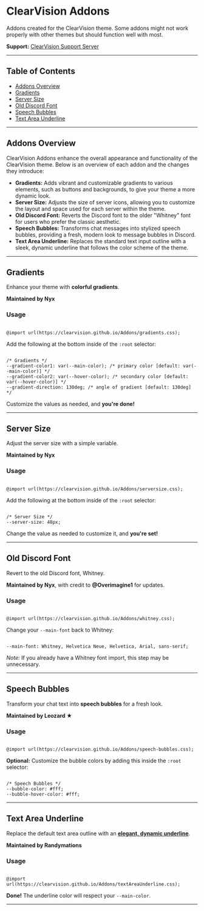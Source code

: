 # ClearVision Addons

Addons created for the ClearVision theme. Some addons might not work properly with other themes but should function well with most.

<p><strong>Support:</strong> <a href="https://discord.gg/7pNUC9C">ClearVision Support Server</a></p>

<hr>

<h2>Table of Contents</h2>
<ul>
  <li><a href="#addons-overview">Addons Overview</a></li>
  <li><a href="#gradients">Gradients</a></li>
  <li><a href="#server-size">Server Size</a></li>
  <li><a href="#old-discord-font">Old Discord Font</a></li>
  <li><a href="#speech-bubbles">Speech Bubbles</a></li>
  <li><a href="#text-area-underline">Text Area Underline</a></li>
</ul>

<hr>

<h2 id="addons-overview">Addons Overview</h2>

<p>ClearVision Addons enhance the overall appearance and functionality of the ClearVision theme. Below is an overview of each addon and the changes they introduce:</p>

<ul>
  <li><strong>Gradients:</strong> Adds vibrant and customizable gradients to various elements, such as buttons and backgrounds, to give your theme a more dynamic look.</li>
  <li><strong>Server Size:</strong> Adjusts the size of server icons, allowing you to customize the layout and space used for each server within the theme.</li>
  <li><strong>Old Discord Font:</strong> Reverts the Discord font to the older "Whitney" font for users who prefer the classic aesthetic.</li>
  <li><strong>Speech Bubbles:</strong> Transforms chat messages into stylized speech bubbles, providing a fresh, modern look to message bubbles in Discord.</li>
  <li><strong>Text Area Underline:</strong> Replaces the standard text input outline with a sleek, dynamic underline that follows the color scheme of the theme.</li>
</ul>

<hr>

<h2 id="gradients">Gradients</h2>
<p>Enhance your theme with <strong>colorful gradients</strong>.</p>
<p><strong>Maintained by Nyx</strong></p>

<h3>Usage</h3>

<pre><code>
@import url(https://clearvision.github.io/Addons/gradients.css);
</code></pre>

<p>Add the following at the bottom inside of the <code>:root</code> selector:</p>

<pre><code>
/* Gradients */
--gradient-color1: var(--main-color); /* primary color [default: var(--main-color)] */
--gradient-color2: var(--hover-color); /* secondary color [default: var(--hover-color)] */
--gradient-direction: 130deg; /* angle of gradient [default: 130deg] */
</code></pre>

<p>Customize the values as needed, and <strong>you're done!</strong></p>

<hr>

<h2 id="server-size">Server Size</h2>
<p>Adjust the server size with a simple variable.</p>
<p><strong>Maintained by Nyx</strong></p>

<h3>Usage</h3>

<pre><code>
@import url(https://clearvision.github.io/Addons/serversize.css);
</code></pre>

<p>Add the following at the bottom inside of the <code>:root</code> selector:</p>

<pre><code>
/* Server Size */
--server-size: 48px;
</code></pre>

<p>Change the value as needed to customize it, and <strong>you're set!</strong></p>

<hr>

<h2 id="old-discord-font">Old Discord Font</h2>
<p>Revert to the old Discord font, Whitney.</p>
<p><strong>Maintained by Nyx</strong>, with credit to <strong>@Overimagine1</strong> for updates.</p>

<h3>Usage</h3>

<pre><code>
@import url(https://clearvision.github.io/Addons/whitney.css);
</code></pre>

<p>Change your <code>--main-font</code> back to Whitney:</p>

<pre><code>
--main-font: Whitney, Helvetica Neue, Helvetica, Arial, sans-serif;
</code></pre>

<p><em>Note:</em> If you already have a Whitney font import, this step may be unnecessary.</p>

<hr>

<h2 id="speech-bubbles">Speech Bubbles</h2>
<p>Transform your chat text into <strong>speech bubbles</strong> for a fresh look.</p>
<p><strong>Maintained by Leozard ★</strong></p>

<h3>Usage</h3>

<pre><code>
@import url(https://clearvision.github.io/Addons/speech-bubbles.css);
</code></pre>

<p><strong>Optional:</strong> Customize the bubble colors by adding this inside the <code>:root</code> selector:</p>

<pre><code>
/* Speech Bubbles */
--bubble-color: #fff;
--bubble-hover-color: #fff;
</code></pre>

<hr>

<h2 id="text-area-underline">Text Area Underline</h2>
<p>Replace the default text area outline with an <strong><u>elegant, dynamic underline</strong></u>.</p>
<p><strong>Maintained by Randymations</strong></p>

<h3>Usage</h3>

<pre><code>
@import url(https://clearvision.github.io/Addons/textAreaUnderline.css);
</code></pre>

<p><strong>Done!</strong> The underline color will respect your <code>--main-color</code>.</p>

<hr>
